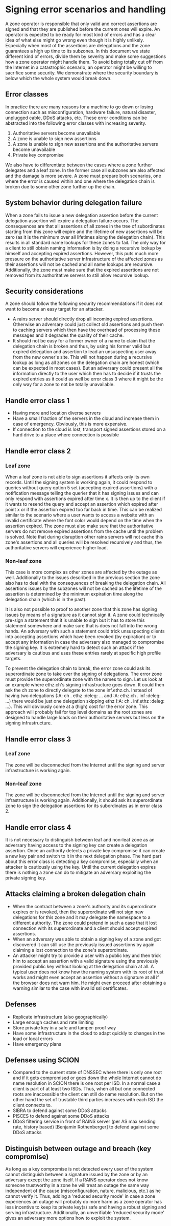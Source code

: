 # Signing error scenarios and handling

A zone operator is responsible that only valid and correct assertions are signed
and that they are published before the current ones will expire. An operator is
expected to be ready for most kind of errors and has a clear idea of what else
might go wrong even though it is highly unlikely. Especially when most of the
assertions are delegations and the zone guarantees a high up time to its
subzones. In this document we state different kind of errors, divide them by
severity and make some suggestions how a zone operator might handle them. To
avoid being totally cut off from the Internet in a catastrophic scenario, an
operator might be willing to sacrifice some security. We demonstrate where the
security boundary is below which the whole system would break down.

## Error classes

In practice there are many reasons for a machine to go down or losing connection
such as misconfiguration, hardware failure, natural disaster, unplugged cable,
DDoS attacks, etc. These error conditions can be abstracted into the following
error classes with increasing severity.

1. Authoritative servers become unavailable
2. A zone is unable to sign new assertions
3. A zone is unable to sign new assertions and the authoritative servers become
   unavailable
4. Private key compromise

We also have to differentiate between the cases where a zone further delegates
and a leaf zone. In the former case all subzones are also affected and the
damage is more severe. A zone must prepare both scenarios, one where the error
is caused within and one where the delegation chain is broken due to some other
zone further up the chain.

## System behavior during delegation failure

When a zone fails to issue a new delegation assertion before the current
delegation assertion will expire a delegation failure occurs. The consequences
are that all assertions of all zones in the tree of subordinates starting from
this zone will expire and the lifetime of new assertions will be zero (as it is
the minimum over all lifetimes along the delegation chain). This results in all
standard name lookups for these zones to fail. The only way for a client to
still obtain naming information is by doing a recursive lookup by himself and
accepting expired assertions. However, this puts much more pressure on the
authoritative server infrastructure of the affected zones as their assertions
will not be cached and all name lookups are recursive. Additionally, the zone
must make sure that the expired assertions are not removed from its
authoritative servers to still allow recursive lookup.

## Security considerations

A zone should follow the following security recommendations if it does not want
to become an easy target for an attacker.

- A rains server should directly drop all incoming expired assertions. Otherwise
  an adversary could just collect old assertions and push them to caching
  servers which then have the overhead of processing these messages and it
  degrades the quality of their cache.
- It should not be easy for a former owner of a name to claim that the
  delegation chain is broken and thus, by using his former valid but expired
  delegation and assertion to lead an unsuspecting user away from the new
  owner's site. This will not happen during a recursive lookup as long as all
  zones on the delegation chain are honest (which can be expected in most
  cases). But an adversary could present all the information directly to the
  user which then has to decide if it trusts the expired entries as it could as
  well be error class 3 where it might be the only way for a zone to not be
  totally unavailable.

## Handle error class 1

- Having more and location diverse servers
- Have a small fraction of the servers in the cloud and increase them in case of
  emergency. Obviously, this is more expensive.
- If connection to the cloud is lost, transport signed assertions stored on a
  hard drive to a place where connection is possible

## Handle error class 2

### Leaf zone

When a leaf zone is not able to sign assertions it affects only its own records.
Until the signing system is working again, it could respond to queries without
query option 5 set (accepting expired assertions) with a notification message
telling the querier that it has signing issues and can only respond with
assertions expired after time x. It is then up to the client if it wants to
resend the query and accept an assertion which expired after point x or if the
assertion expired too far back in time. This can be realized similar to the
scenario where a user wants to access a website with an invalid certificate
where the font color would depend on the time when the assertion expired. The
zone must also make sure that the authoritative servers do not remove expired
assertions from the cache until the problem is solved. Note that during
disruption other rains servers will not cache this zone's assertions and all
queries will be resolved recursively and thus, the authoritative servers will
experience higher load.

### Non-leaf zone

This case is more complex as other zones are affected by the outage as well.
Additionally to the issues described in the previous section the zone also has
to deal with the consequences of breaking the delegation chain. All assertions
issues by the subzones will not be cached as the lifetime of the assertion is
determined by the minimum expiration time along the delegation chain (which is
in the past).

It is also not possible to proof to another zone that this zone has signing
issues by means of a signature as it cannot sign it. A zone could technically
pre-sign a statement that it is unable to sign but it has to store this
statement somewhere and make sure that is does not fall into the wrong hands.
An adversary with such a statement could trick unsuspecting clients into
accepting assertions which have been revoked (by expiration) or to accept any
information in case the adversary also managed to compromise the signing key. It
is extremely hard to detect such an attack if the adversary is cautious and uses
these entries rarely at specific high profile targets.

To prevent the delegation chain to break, the error zone could ask its
superordinate zone to take over the signing of delegations. The error zone must
provide the superordinate zone with the names to sign. Let us look at an example
where ethz.ch's signing infrastructure goes down. It could then ask the ch zone
to directly delegate to the zone inf.ethz.ch. Instead of having two delegations
(:A: ch . ethz :deleg: ... and :A: ethz.ch . inf :deleg: ...) there would be
just one delegation skipping ethz (:A: ch . inf.ethz :deleg: ...). This will
obviously come at a (high) cost for the error zone. This approach will probably
fail for top level domains as the root zones are designed to handle large loads
on their authoritative servers but less on the signing infrastructure.

## Handle error class 3

### Leaf zone

The zone will be disconnected from the Internet until the signing and server
infrastructure is working again.

### Non-leaf zone

The zone will be disconnected from the Internet until the signing and server
infrastructure is working again. Additionally, it should ask its superordinate
zone to sign the delegation assertions for its subordinates as in error class 2.

## Handle error class 4

It is not necessary to distinguish between leaf and non-leaf zone as an
adversary having access to the signing key can create a delegation assertion.
Once an authority detects a private key compromise it can create a new key pair
and switch to it in the next delegation phase. The hard part about this error
class is detecting a key compromise, especially when an attacker is cautiously
using the key. Until the current delegation expires there is nothing a zone can
do to mitigate an adversary exploiting the private signing key.

## Attacks claiming a broken delegation chain

- When the contract between a zone's authority and its superordinate expires or
  is revoked, then the superordinate will not sign new delegations for this zone
  and it may delegate the namespace to a different authority. The zone could
  pretend in such a case that it lost connection with its superordinate and a
  client should accept expired assertions.
- When an adversary was able to obtain a signing key of a zone and got
  discovered it can still use the previously issued assertions by again claiming
  a lost connection to the zone's superordinate.
- An attacker might try to provide a user with a public key and then trick him
  to accept an assertion with a valid signature using the previously provided
  public key without looking at the delegation chain at all. A typical user does
  not know how the naming system with its root of trust works and might even
  accept an assertion without a signature at all if the browser does not warn
  him. He might even proceed after obtaining a warning similar to the case with
  invalid ssl certificates.

## Defenses

- Replicate infrastructure (also geographically)
- Large enough caches and rate limiting
- Store private key in a safe and tamper-proof way
- Have some infrastructure in the cloud to adapt quickly to changes in the load
  or local errors
- Have emergency plans

## Defenses using SCION

- Compared to the current state of DNSSEC where there is only one root and if it
  gets compromised or goes down the whole Internet cannot do name resolution in
  SCION there is one root per ISD. In a normal case a client is part of at least
  two ISDs. Thus, when all but one connected roots are inaccessible the client
  can still do name resolution. But on the other hand the set of trustable third
  parties increases with each ISD the client connects to.
- SIBRA to defend against some DDoS attacks
- PISCES to defend against some DDoS attacks
- DDoS filtering service in front of RAINS server (per AS max sending rate,
  history based) [Benjamin Rothenberger] to defend against some DDoS attacks

## Distinguish between outage and breach (key compromise)

As long as a key compromise is not detected every user of the system cannot
distinguish between a signature issued by the zone or by an adversary except the
zone itself. If a RAINS operator does not know someone trustworthy in a zone he
will treat an outage the same way independent of the cause (misconfiguration,
nature, malicious, etc.) as he cannot verify it. Thus, adding a 'reduced
security mode' in case a zone experiences an outage will probably do more harm
as a zone operator has less incentive to keep its private key(s) safe and having
a robust signing and serving infrastructure. Additionally, an unverifiable
'reduced security mode' gives an adversary more options how to exploit the
system.

